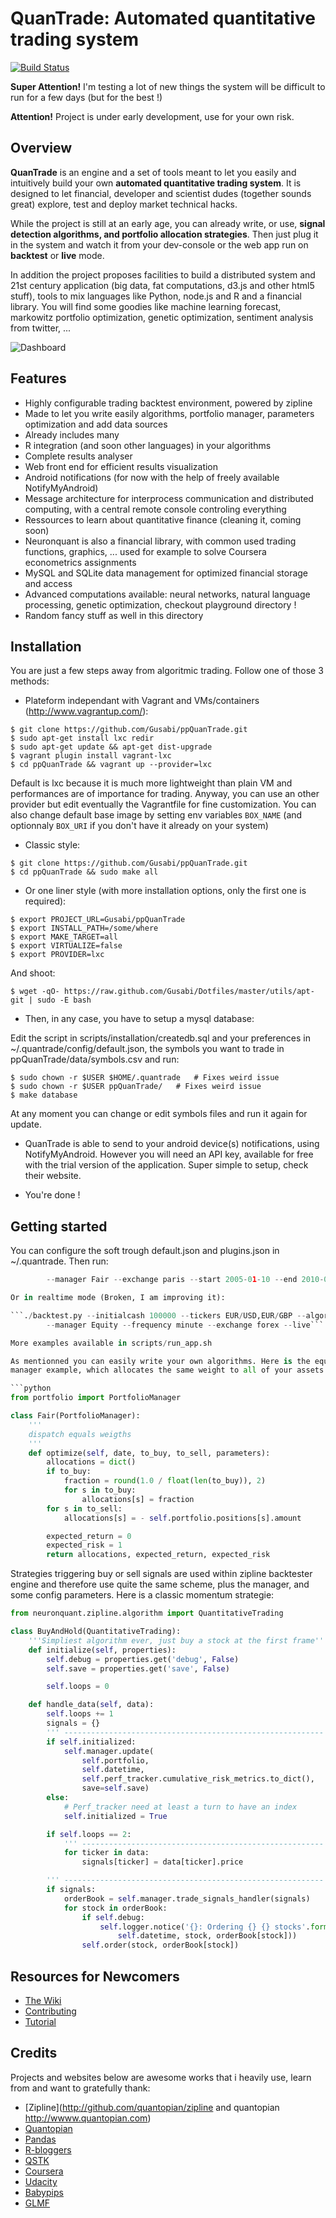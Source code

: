 QuanTrade: Automated quantitative trading system
==================================================

[![Build Status](https://travis-ci.org/Gusabi/ppQuanTrade.png?branch=master)](https://travis-ci.org/Gusabi/ppQuanTrade)

**Super Attention!** I'm testing a lot of new things the system will be difficult to run for a few days (but for the best !)

**Attention!** Project is under early development, use for your own risk.

Overview
--------

**QuanTrade** is an engine and a set of tools meant to let you easily and intuitively build your own **automated quantitative trading system**.
It is designed to let financial, developer and scientist dudes (together sounds great) explore, test and deploy market technical hacks.

While the project is still at an early age, you can already write, or use, **signal detection algorithms, and portfolio allocation strategies**.
Then just plug it in the system and watch it from your dev-console or the web app run on **backtest** or **live** mode.

In addition the project proposes facilities to build a distributed system and 21st century application (big data, fat computations, d3.js and other html5 stuff),
tools to mix languages like Python, node.js and R and a financial library.
You will find some goodies like machine learning forecast, markowitz portfolio optimization, genetic optimization, sentiment analysis from twitter, ...


![Dashboard](https://raw.github.com/Gusabi/ppQuanTrade/master/QuantDashboard.png)


Features
--------

* Highly configurable trading backtest environment, powered by zipline
* Made to let you write easily algorithms, portfolio manager, parameters optimization and add data sources
* Already includes many
* R integration (and soon other languages) in your algorithms
* Complete results analyser
* Web front end for efficient results visualization
* Android notifications (for now with the help of freely available NotifyMyAndroid)
* Message architecture for interprocess communication and distributed computing, with a central remote console controling everything
* Ressources to learn about quantitative finance (cleaning it, coming soon)
* Neuronquant is also a financial library, with common used trading functions, graphics, ... used for example to solve Coursera econometrics assignments
* MySQL and SQLite data management for optimized financial storage and access 
* Advanced computations available: neural networks, natural language processing, genetic optimization, checkout playground directory !
* Random fancy stuff as well in this directory


Installation
------------

You are just a few steps away from algoritmic trading. Follow one of those 3 methods:

- Plateform independant with Vagrant  and VMs/containers (http://www.vagrantup.com/):

```
$ git clone https://github.com/Gusabi/ppQuanTrade.git
$ sudo apt-get install lxc redir
$ sudo apt-get update && apt-get dist-upgrade
$ vagrant plugin install vagrant-lxc
$ cd ppQuanTrade && vagrant up --provider=lxc
```

Default is lxc because it is much more lightweight than plain VM and
performances are of importance for trading. Anyway, you can use an other
provider but edit eventually the Vagrantfile for fine
customization.  You can also change default base image by setting env variables ```BOX_NAME``` (and
optionnaly ```BOX_URI``` if you don't have it already on your system)

- Classic style:

```
$ git clone https://github.com/Gusabi/ppQuanTrade.git
$ cd ppQuanTrade && sudo make all
```

- Or one liner style (with more installation options, only the first one is required):

```
$ export PROJECT_URL=Gusabi/ppQuanTrade
$ export INSTALL_PATH=/some/where
$ export MAKE_TARGET=all
$ export VIRTUALIZE=false
$ export PROVIDER=lxc
```

And shoot:

```
$ wget -qO- https://raw.github.com/Gusabi/Dotfiles/master/utils/apt-git | sudo -E bash
```

- Then, in any case, you have to setup a mysql database:

Edit the script in scripts/installation/createdb.sql and your preferences in
~/.quantrade/config/default.json, the symbols you want to trade in
ppQuanTrade/data/symbols.csv and run:

```
$ sudo chown -r $USER $HOME/.quantrade   # Fixes weird issue
$ sudo chown -r $USER ppQuanTrade/   # Fixes weird issue
$ make database
```

At any moment you can change or edit symbols files and run it again for update.

- QuanTrade is able to send to your android device(s) notifications, using
  NotifyMyAndroid. However you will need an API key, available for free with
  the trial version of the application. Super simple to setup, check their
  website.

- You're done !


Getting started
---------------

You can configure the soft trough default.json and plugins.json in
~/.quantrade. Then run:

```./backtest.py --initialcash 10000 --tickers random,6 --algorithm DualMA 
	 	--manager Fair --exchange paris --start 2005-01-10 --end 2010-07-03```

Or in realtime mode (Broken, I am improving it):

```./backtest.py --initialcash 100000 --tickers EUR/USD,EUR/GBP --algorithm StdBased 
		--manager Equity --frequency minute --exchange forex --live```

More examples available in scripts/run_app.sh

As mentionned you can easily write your own algorithms. Here is the equity
manager example, which allocates the same weight to all of your assets:

```python
from portfolio import PortfolioManager

class Fair(PortfolioManager):
    '''
    dispatch equals weigths
    '''
    def optimize(self, date, to_buy, to_sell, parameters):
        allocations = dict()
        if to_buy:
            fraction = round(1.0 / float(len(to_buy)), 2)
            for s in to_buy:
                allocations[s] = fraction
        for s in to_sell:
            allocations[s] = - self.portfolio.positions[s].amount

        expected_return = 0
        expected_risk = 1
        return allocations, expected_return, expected_risk
```

Strategies triggering buy or sell signals are used within zipline backtester
engine and therefore use quite the same scheme, plus the manager, and some
config parameters. Here is a classic momentum strategie:

```python
from neuronquant.zipline.algorithm import QuantitativeTrading

class BuyAndHold(QuantitativeTrading):
    '''Simpliest algorithm ever, just buy a stock at the first frame'''
    def initialize(self, properties):
        self.debug = properties.get('debug', False)
        self.save = properties.get('save', False)

        self.loops = 0

    def handle_data(self, data):
        self.loops += 1
        signals = {}
        ''' ----------------------------------------------------------    Init   --'''
        if self.initialized:
            self.manager.update(
                self.portfolio,
                self.datetime,
                self.perf_tracker.cumulative_risk_metrics.to_dict(),
                save=self.save)
        else:
            # Perf_tracker need at least a turn to have an index
            self.initialized = True

        if self.loops == 2:
            ''' ------------------------------------------------------    Scan   --'''
            for ticker in data:
                signals[ticker] = data[ticker].price

        ''' ----------------------------------------------------------   Orders  --'''
        if signals:
            orderBook = self.manager.trade_signals_handler(signals)
            for stock in orderBook:
                if self.debug:
                    self.logger.notice('{}: Ordering {} {} stocks'.format(
                        self.datetime, stock, orderBook[stock]))
                self.order(stock, orderBook[stock])
```


Resources for Newcomers
-----------------------

* [The Wiki](https://github.com/Gusabi/ppQuanTrade/wiki)
* [Contributing](https://github.com/Gusabi/ppQuanTrade/wiki/Contribution)
* [Tutorial](https://github.com/Gusabi/ppQuanTrade/wiki/How-to-become-a-ninja-trader)


Credits
-------

Projects and websites below are awesome works that i heavily use, learn from and want to gratefully thank:

* [Zipline](http://github.com/quantopian/zipline and quantopian http://wwww.quantopian.com)
* [Quantopian](http://www.quantopian.com/)
* [Pandas](http://github.com/pydata/pandas)
* [R-bloggers](http://www.r-bloggers.com/)
* [QSTK](https://github.com/tucker777/QSTK)
* [Coursera](http://www.coursera.org/)
* [Udacity](http://www.udacity.com/)
* [Babypips](http://www.babypips.com/)
* [GLMF](http://www.unixgarden.com/)
